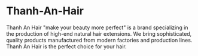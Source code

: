 # Thanh-An-Hair
Thanh An Hair "make your beauty more perfect" is a brand specializing in the production of high-end natural hair extensions. We bring sophisticated, quality products manufactured from modern factories and production lines. Thanh An Hair is the perfect choice for your hair.
